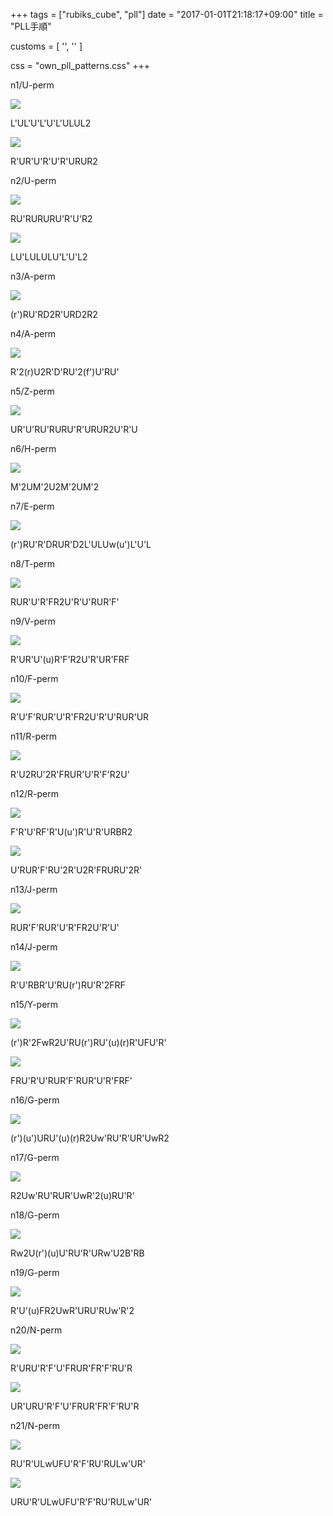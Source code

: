 +++
tags = ["rubiks_cube", "pll"]
date = "2017-01-01T21:18:17+09:00"
title = "PLL手順"

customs = [
  '<link rel="stylesheet" href="https://cdnjs.cloudflare.com/ajax/libs/izimodal/1.4.2/css/iziModal.css" integrity="sha256-m/nnXscwkcMbAFsUOys9WKr+MzlZz3q7EcJpkOxItaU=" crossorigin="anonymous" />',
  '<script src="https://cdnjs.cloudflare.com/ajax/libs/izimodal/1.4.2/js/iziModal.js" integrity="sha256-rPSLT4QVhivrxPwK7xeqPLVWDDtc2YHkZHVxs1I6u9Y=" crossorigin="anonymous"></script>'
]

css = "own_pll_patterns.css"
+++

<div class="pattern">
  <p>n1/U-perm</p>
  <div class="type type-a cf">
    <div class="lc"><img src="/rubiks_cube/img/pll/01.png"></div><div class="rc"><p class="steps">L'UL'U'L'U'L'ULUL2</p></div>
  </div>
  <div class="type type-c cf">
    <div class="lc"><img src="/rubiks_cube/img/pll/01.png"></div><div class="rc"><p class="steps">R'UR'U'R'U'R'URUR2</p></div>
  </div>
</div>
<div class="pattern">
  <p>n2/U-perm</p>
  <div class="type type-a cf">
    <div class="lc"><img src="/rubiks_cube/img/pll/02.png"></div><div class="rc"><p class="steps">RU'RURURU'R'U'R2</p></div>
  </div>
  <div class="type type-c cf">
    <div class="lc"><img src="/rubiks_cube/img/pll/02.png"></div><div class="rc"><p class="steps">LU'LULULU'L'U'L2</p></div>
  </div>
</div>
<div class="pattern">
  <p>n3/A-perm</p>
  <div class="type type-a cf">
    <div class="lc"><img src="/rubiks_cube/img/pll/03.png"></div><div class="rc"><p class="steps">(r')RU'RD2R'URD2R2</p></div>
  </div>
</div>
<div class="pattern">
  <p>n4/A-perm</p>
  <div class="type type-a cf">
    <div class="lc"><img src="/rubiks_cube/img/pll/04.png"></div><div class="rc"><p class="steps">R'2(r)U2R'D'RU'2(f')U'RU'</p></div>
  </div>
</div>
<div class="pattern">
  <p>n5/Z-perm</p>
  <div class="type type-a cf">
    <div class="lc"><img src="/rubiks_cube/img/pll/05.png"></div><div class="rc"><p class="steps">UR'U'RU'RURU'R'URUR2U'R'U</p></div>
  </div>
</div>
<div class="pattern">
  <p>n6/H-perm</p>
  <div class="type type-a cf">
    <div class="lc"><img src="/rubiks_cube/img/pll/06.png"></div><div class="rc"><p class="steps">M'2UM'2U2M'2UM'2</p></div>
  </div>
</div>
<div class="pattern">
  <p>n7/E-perm</p>
  <div class="type type-a cf">
    <div class="lc"><img src="/rubiks_cube/img/pll/07.png"></div><div class="rc"><p class="steps">(r')RU'R'DRUR'D2L'ULUw(u')L'U'L</p></div>
  </div>
</div>
<div class="pattern">
  <p>n8/T-perm</p>
  <div class="type type-a cf">
    <div class="lc"><img src="/rubiks_cube/img/pll/08.png"></div><div class="rc"><p class="steps">RUR'U'R'FR2U'R'U'RUR'F'</p></div>
  </div>
</div>
<div class="pattern">
  <p>n9/V-perm</p>
  <div class="type type-a cf">
    <div class="lc"><img src="/rubiks_cube/img/pll/09.png"></div><div class="rc"><p class="steps">R'UR'U'(u)R'F'R2U'R'UR'FRF</p></div>
  </div>
</div>
<div class="pattern">
  <p>n10/F-perm</p>
  <div class="type type-a cf">
    <div class="lc"><img src="/rubiks_cube/img/pll/10.png"></div><div class="rc"><p class="steps">R'U'F'RUR'U'R'FR2U'R'U'RUR'UR</p></div>
  </div>
</div>
<div class="pattern">
  <p>n11/R-perm</p>
  <div class="type type-a cf">
    <div class="lc"><img src="/rubiks_cube/img/pll/11.png"></div><div class="rc"><p class="steps">R'U2RU'2R'FRUR'U'R'F'R2U'</p></div>
  </div>
</div>
<div class="pattern">
  <p>n12/R-perm</p>
  <div class="type type-a cf">
    <div class="lc"><img src="/rubiks_cube/img/pll/12.png"></div><div class="rc"><p class="steps">F'R'U'RF'R'U(u')R'U'R'URBR2</p></div>
  </div>
  <div class="type type-c cf">
    <div class="lc"><img src="/rubiks_cube/img/pll/12.png"></div><div class="rc"><p class="steps">U'RUR'F'RU'2R'U2R'FRURU'2R'</p></div>
  </div>
</div>
<div class="pattern">
  <p>n13/J-perm</p>
  <div class="type type-a cf">
    <div class="lc"><img src="/rubiks_cube/img/pll/13.png"></div><div class="rc"><p class="steps">RUR'F'RUR'U'R'FR2U'R'U'</p></div>
  </div>
</div>
<div class="pattern">
  <p>n14/J-perm</p>
  <div class="type type-a cf">
    <div class="lc"><img src="/rubiks_cube/img/pll/14.png"></div><div class="rc"><p class="steps">R'U'RBR'U'RU(r')RU'R'2FRF</p></div>
  </div>
</div>
<div class="pattern">
  <p>n15/Y-perm</p>
  <div class="type type-a cf">
    <div class="lc"><img src="/rubiks_cube/img/pll/15.png"></div><div class="rc"><p class="steps">(r')R'2FwR2U'RU(r')RU'(u)(r)R'UFU'R'</p></div>
  </div>
  <div class="type type-b cf">
    <div class="lc"><img src="/rubiks_cube/img/pll/15.png"></div><div class="rc"><p class="steps">FRU'R'U'RUR'F'RUR'U'R'FRF'</p></div>
  </div>
</div>
<div class="pattern">
  <p>n16/G-perm</p>
  <div class="type type-a cf">
    <div class="lc"><img src="/rubiks_cube/img/pll/16.png"></div><div class="rc"><p class="steps">(r')(u')URU'(u)(r)R2Uw'RU'R'UR'UwR2</p></div>
  </div>
</div>
<div class="pattern">
  <p>n17/G-perm</p>
  <div class="type type-a cf">
    <div class="lc"><img src="/rubiks_cube/img/pll/17.png"></div><div class="rc"><p class="steps">R2Uw'RU'RUR'UwR'2(u)RU'R'</p></div>
  </div>
</div>
<div class="pattern">
  <p>n18/G-perm</p>
  <div class="type type-a cf">
    <div class="lc"><img src="/rubiks_cube/img/pll/18.png"></div><div class="rc"><p class="steps">Rw2U(r')(u)U'RU'R'URw'U2B'RB</p></div>
  </div>
</div>
<div class="pattern">
  <p>n19/G-perm</p>
  <div class="type type-b cf">
    <div class="lc"><img src="/rubiks_cube/img/pll/19.png"></div><div class="rc"><p class="steps">R'U'(u)FR2UwR'URU'RUw'R'2</p></div>
  </div>
</div>
<div class="pattern">
  <p>n20/N-perm</p>
  <div class="type type-a cf">
    <div class="lc"><img src="/rubiks_cube/img/pll/20.png"></div><div class="rc"><p class="steps">R'URU'R'F'U'FRUR'FR'F'RU'R</p></div>
  </div>
  <div class="type type-b cf">
    <div class="lc"><img src="/rubiks_cube/img/pll/20.png"></div><div class="rc"><p class="steps">UR'URU'R'F'U'FRUR'FR'F'RU'R</p></div>
  </div>
</div>
<div class="pattern">
  <p>n21/N-perm</p>
  <div class="type type-a cf">
    <div class="lc"><img src="/rubiks_cube/img/pll/21.png"></div><div class="rc"><p class="steps">RU'R'ULwUFU'R'F'RU'RULw'UR'</p></div>
  </div>
  <div class="type type-b cf">
    <div class="lc"><img src="/rubiks_cube/img/pll/21.png"></div><div class="rc"><p class="steps">URU'R'ULwUFU'R'F'RU'RULw'UR'</p></div>
  </div>
</div>

<script src="/rubiks_cube/js/patterns.js"></script>

